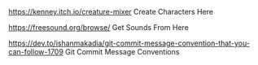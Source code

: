 https://kenney.itch.io/creature-mixer Create Characters Here

https://freesound.org/browse/ Get Sounds From Here

https://dev.to/ishanmakadia/git-commit-message-convention-that-you-can-follow-1709 Git Commit Message Conventions
